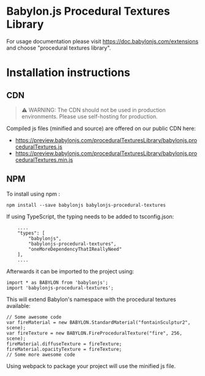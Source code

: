 Babylon.js Procedural Textures Library
=====================

For usage documentation please visit https://doc.babylonjs.com/extensions and choose "procedural textures library".

# Installation instructions

## CDN

> ⚠️ WARNING: The CDN should not be used in production environments. Please use self-hosting for production.

Compiled js files (minified and source) are offered on our public CDN here:

* https://preview.babylonjs.com/proceduralTexturesLibrary/babylonjs.proceduralTextures.js
* https://preview.babylonjs.com/proceduralTexturesLibrary/babylonjs.proceduralTextures.min.js

## NPM

To install using npm :

```
npm install --save babylonjs babylonjs-procedural-textures
```

If using TypeScript, the typing needs to be added to tsconfig.json:

```
    ....
    "types": [
        "babylonjs",
        "babylonjs-procedural-textures",
        "oneMoreDependencyThatIReallyNeed"
    ],
    ....
```

Afterwards it can be imported to the project using:

```
import * as BABYLON from 'babylonjs';
import 'babylonjs-procedural-textures';
```

This will extend Babylon's namespace with the procedural textures available:

```
// Some awesome code
var fireMaterial = new BABYLON.StandardMaterial("fontainSculptur2", scene);
var fireTexture = new BABYLON.FireProceduralTexture("fire", 256, scene);
fireMaterial.diffuseTexture = fireTexture;
fireMaterial.opacityTexture = fireTexture;
// Some more awesome code
```

Using webpack to package your project will use the minified js file.
